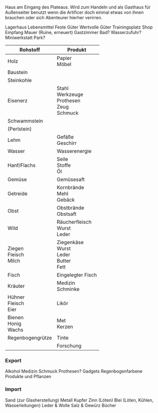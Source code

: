 Haus am Eingang des Plateaus. Wird zum Handeln und als Gasthaus für Außenseiter benutzt wenn die Artificer doch einmal etwas von ihnen brauchen oder sich Abenteurer hierher verirren.

Lagerhaus
	Lebensmittel
	Feste Güter
	Wertvolle Güter
Trainingsplatz
Shop
Empfang
Mauer (Ruine, erneuert)
Gastzimmer
Bad? Wasserzufuhr?
Miniwerkstatt
Park?

| Rohstoff | Produkt |
| ---- | ---- |
| Holz | Papier<br>Möbel |
| Baustein |  |
| Steinkohle |  |
| Eisenerz | Stahl<br>	Werkzeuge<br>	Prothesen<br>	Zeug<br>Schmuck |
| Schwammstein |  |
| (Perlstein) |  |
| Lehm | Gefäße<br>Geschirr |
| Wasser | Wasserenergie |
| Hanf/Flachs | Seile<br>Stoffe<br>Öl |
| Gemüse | Gemüsesaft |
| Getreide | Kornbrände<br>Mehl<br>Gebäck |
| Obst | Obstbrände<br>Obstsaft |
| Wild | Räucherfleisch<br>Wurst<br>Leder |
| Ziegen<br>	Fleisch<br>	Milch | Ziegenkäse<br>Wurst<br>Leder<br>Butter<br>Fett |
| Fisch | Eingelegter Fisch |
| Kräuter | Medizin<br>Schminke |
| Hühner<br>	Fleisch<br>	Eier | Likör |
| Bienen<br>    Honig<br>    Wachs | Met<br>Kerzen |
| Regenbogengrütze | Tinte |
|  | Forschung |

### Export
Alkohol
Medizin
Schmuck
Prothesen?
Gadgets
Regenbogenfarbene Produkte und Pflanzen
### Import
Sand (zur Glasherstellung)
Metall
	Kupfer
	Zinn (Löten)
	Blei (Löten, Kühlen, Wasserleitungen)
Leder & Wolle
Salz & Gewürz
Bücher
